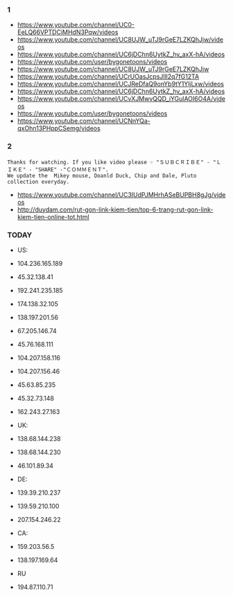 ### 1
* https://www.youtube.com/channel/UC0-EeLQ66VPTDCiMHdN3Pqw/videos
* https://www.youtube.com/channel/UC8UJW_uTJ9rGeE7LZKQhJjw/videos
* https://www.youtube.com/channel/UC6jDChn6UytkZ_hv_axX-hA/videos
* https://www.youtube.com/user/bygonetoons/videos
* https://www.youtube.com/channel/UC8UJW_uTJ9rGeE7LZKQhJjw
* https://www.youtube.com/channel/UCrUOasJcpsJlll2q7fG12TA
* https://www.youtube.com/channel/UCJReDfaQ9onYb9tY1YljLxw/videos
* https://www.youtube.com/channel/UC6jDChn6UytkZ_hv_axX-hA/videos
* https://www.youtube.com/channel/UCvXJMwvQQD_iYGulAOI6O4A/videos
* https://www.youtube.com/user/bygonetoons/videos
* https://www.youtube.com/channel/UCNnYQa-qxOhn13PHppCSemg/videos

### 2

```
Thanks for watching. If you like video please ☞ "ＳＵＢＣＲＩＢＥ" - "ＬＩＫＥ" - "SHARE" -"ＣＯＭＭＥＮＴ".
We update the  Mikey mouse, Doanld Duck, Chip and Dale, Pluto collection everyday.
```

* https://www.youtube.com/channel/UC3IUdPJMHrhASeBUPBH8gJg/videos
* http://duydam.com/rut-gon-link-kiem-tien/top-6-trang-rut-gon-link-kiem-tien-online-tot.html

### TODAY

* US: 
* 104.236.165.189
* 45.32.138.41
* 192.241.235.185
* 174.138.32.105
* 138.197.201.56
* 67.205.146.74
* 45.76.168.111
* 104.207.158.116
* 104.207.156.46
* 45.63.85.235
* 45.32.73.148
* 162.243.27.163

* UK:
* 138.68.144.238
* 138.68.144.230
* 46.101.89.34


* DE: 
* 139.39.210.237
* 139.59.210.100
* 207.154.246.22

* CA: 
* 159.203.56.5
* 138.197.169.64

* RU
* 194.87.110.71






























